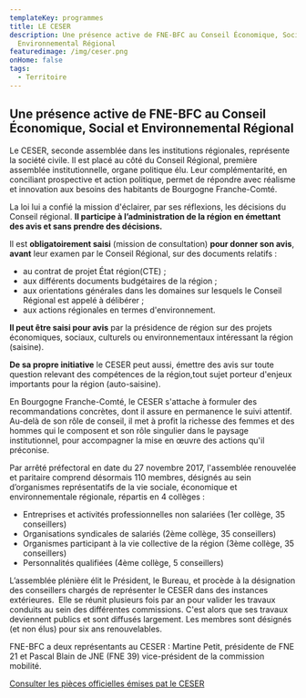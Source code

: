```yaml
---
templateKey: programmes
title: LE CESER
description: Une présence active de FNE-BFC au Conseil Économique, Social et
  Environnemental Régional
featuredimage: /img/ceser.png
onHome: false
tags:
  - Territoire
---
```

## Une présence active de FNE-BFC au Conseil Économique, Social et Environnemental Régional

Le CESER, seconde assemblée dans les institutions régionales, représente la société civile. Il est placé au côté du Conseil Régional, première assemblée institutionnelle, organe politique élu. Leur complémentarité, en conciliant prospective et action politique, permet de répondre avec réalisme et innovation aux besoins des habitants de Bourgogne Franche-Comté.

La loi lui a confié la mission d'éclairer, par ses réflexions, les décisions du Conseil régional. **Il participe à l’administration de la région** **en émettant des avis et sans prendre des décisions.**

Il est **obligatoirement saisi** (mission de consultation) **pour donner son avis**, **avant** leur examen par le Conseil Régional, sur des documents relatifs :

* au contrat de projet État région(CTE) ;
* aux différents documents budgétaires de la région ;
* aux orientations générales dans les domaines sur lesquels le Conseil Régional est appelé à délibérer ;
* aux actions régionales en termes d'environnement.

**Il peut être saisi pour avis** par la présidence de région sur des projets économiques, sociaux, culturels ou environnementaux intéressant la région (saisine).

**De sa propre initiative** le CESER peut aussi, émettre des avis sur toute question relevant des compétences de la région,tout sujet porteur d'enjeux importants pour la région (auto-saisine).

En Bourgogne Franche-Comté, le CESER s'attache à formuler des recommandations concrètes, dont il assure en permanence le suivi attentif. Au-delà de son rôle de conseil, il met à profit la richesse des femmes et des hommes qui le composent et son rôle singulier dans le paysage institutionnel, pour accompagner la mise en œuvre des actions qu'il préconise.

Par arrêté préfectoral en date du 27 novembre 2017, l'assemblée renouvelée et paritaire comprend désormais 110 membres, désignés au sein d’organismes représentatifs de la vie sociale, économique et environnementale régionale, répartis en 4 collèges :

* Entreprises et activités professionnelles non salariées (1er collège, 35 conseillers)
* Organisations syndicales de salariés (2ème collège, 35 conseillers)
* Organismes participant à la vie collective de la région (3ème collège, 35 conseillers)
* Personnalités qualifiées (4ème collège, 5 conseillers)

L’assemblée plénière élit le Président, le Bureau, et procède à la désignation des conseillers chargés de représenter le CESER dans des instances extérieures.  Elle se réunit plusieurs fois par an pour valider les travaux conduits au sein des différentes commissions. C'est alors que ses travaux deviennent publics et sont diffusés largement. Les membres sont désignés (et non élus) pour six ans renouvelables.

FNE-BFC a deux représentants au CESER : Martine Petit, présidente de FNE 21 et Pascal Blain de JNE (FNE 39) vice-président de la commission mobilité.

[Consulter les pièces officielles émises pat le CESER](/documentation/categories/ceser/)